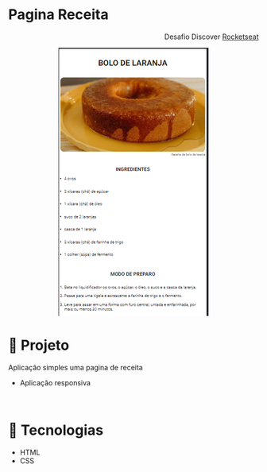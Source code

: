 # Pagina Receita

<p align="end"> Desafio Discover <a href="https://rocketseat.com.br">Rocketseat</a></p>

<div align="center">
<img src="./assets/site.png">
</div>

# 📃 Projeto

<p>Aplicação simples uma pagina de receita</p>

<ul>
  <li>Aplicação responsiva</li>
</ul>

<br>

# 🧪 Tecnologias

<ul>
  <li>HTML</li>
  <li>CSS</li>
</ul>
